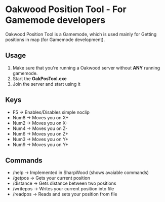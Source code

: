 ﻿# Oakwood Position Tool - For Gamemode developers
Oakwood Position Tool is a Gamemode, which is used mainly for Getting positions in map (for Gamemode development).

## Usage
1. Make sure that you're running a Oakwood server without **ANY** running gamemode.
2. Start the **OakPosTool.exe**
3. Join the server and start using it

## Keys
* F5 -> Enables/Disables simple noclip
* Num8 -> Moves you on X+
* Num2 -> Moves you on X-
* Num4 -> Moves you on Z-
* Num6 -> Moves you on Z+
* Num3 -> Moves you on Y+
* Num9 -> Moves you on Y+

## Commands
* /help -> Implemented in SharpWood (shows avaiable commands)
* /getpos -> Gets your current position
* /distance <string pos1Name> <string pos2Name> -> Gets distance between two positions
* /writepos <string posName> -> Writes your current position into file
* /readpos <string posName> -> Reads and sets your position from file
